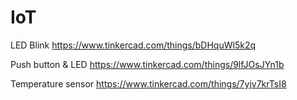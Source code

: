 # IoT

LED Blink
https://www.tinkercad.com/things/bDHquWl5k2q


Push button & LED
https://www.tinkercad.com/things/9lfJOsJYn1b



Temperature sensor
https://www.tinkercad.com/things/7yjv7krTsI8
